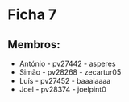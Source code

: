 # Ficha 7

## Membros:
 * António - pv27442 - asperes
 * Simão - pv28268 - zecartur05
 * Luís - pv27452 - baaaiaaaa
 * Joel - pv28374 - joelpint0
